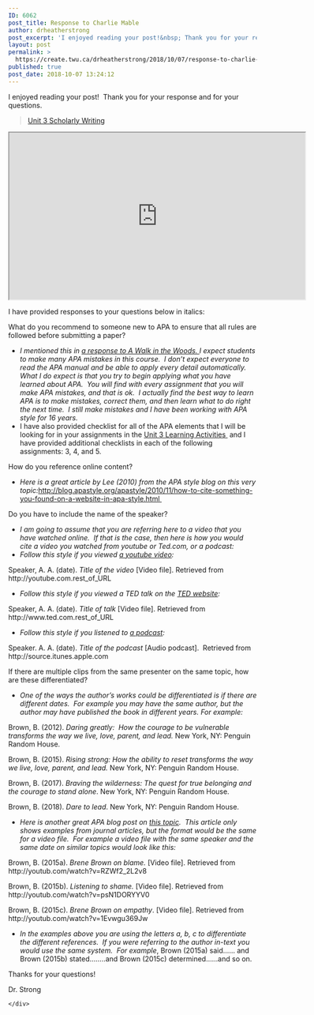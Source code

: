 ```yaml
---
ID: 6062
post_title: Response to Charlie Mable
author: drheatherstrong
post_excerpt: 'I enjoyed reading your post!&nbsp; Thank you for your response and for your questions. Unit 3 Scholarly Writing I have provided responses to your questions below in italics: What do you recommend to someone new to APA to ensure that all rules are followed before submitting a paper? I mentioned this in a response to [&hellip;]'
layout: post
permalink: >
  https://create.twu.ca/drheatherstrong/2018/10/07/response-to-charlie-mable/
published: true
post_date: 2018-10-07 13:24:12
---
```

<p>I enjoyed reading your post!  Thank you for your response and for your questions.</p>
<div class="post-embed">
<blockquote class="wp-embedded-content" data-secret="i35mqWxlzy"><p><a href="https://create.twu.ca/charliemable/2018/10/07/unit-3-scholarly-writing/">Unit 3 Scholarly Writing</a></p></blockquote>
<p><iframe class="wp-embedded-content" sandbox="allow-scripts" security="restricted" src="https://create.twu.ca/charliemable/2018/10/07/unit-3-scholarly-writing/embed/#?secret=i35mqWxlzy" data-secret="i35mqWxlzy" width="600" height="338" title="&#8220;Unit 3 Scholarly Writing&#8221; &#8212; Charlie Mable"  marginwidth="0" marginheight="0" scrolling="no"></iframe></div>
<p>I have provided responses to your questions below in italics:</p>
<p>What do you recommend to someone new to APA to ensure that all rules are followed before submitting a paper?</p>
<ul>
<li><em>I mentioned this in <a href="https://create.twu.ca/drheatherstrong/2018/10/07/response-to-a-walk-in-the-woods/">a response to A Walk in the Woods. </a>I expect students to make many APA mistakes in this course.  I don’t expect everyone to read the APA manual and be able to apply every detail automatically.  What I do expect is that you try to begin applying what you have learned about APA.  You will find with every assignment that you will make APA mistakes, and that is ok.  I actually find the best way to learn APA is to make mistakes, correct them, and then learn what to do right the next time.  I still make mistakes and I have been working with APA style for 16 years. </em></li>
<li>I have also provided checklist for all of the APA elements that I will be looking for in your assignments in the <a href="https://create.twu.ca/ldrs591/unit-3-learning-activities/">Unit 3 Learning Activities </a> and I have provided additional checklists in each of the following assignments: 3, 4, and 5.</li>
</ul>
<p>How do you reference online content?</p>
<ul>
<li><em>Here is a great article by Lee (2010) from the APA style blog on this very topic:</em><a href="http://blog.apastyle.org/apastyle/2010/11/how-to-cite-something-you-found-on-a-website-in-apa-style.html">http://blog.apastyle.org/apastyle/2010/11/how-to-cite-something-you-found-on-a-website-in-apa-style.html </a></li>
</ul>
<p>Do you have to include the name of the speaker?</p>
<ul>
<li><em>I am going to assume that you are referring here to a video that you have watched online.  If that is the case, then here is how you would cite a video you watched from youtube or Ted.com, or a podcast:</em></li>
<li><em>Follow this style if you viewed <a href="http://blog.apastyle.org/apastyle/2011/10/how-to-create-a-reference-for-a-youtube-video.html">a youtube video</a>:</em></li>
</ul>
<p>Speaker, A. A. (date). <em>Title of the video</em> [Video file]. Retrieved from http://youtube.com.rest_of_URL</p>
<ul>
<li><em>Follow this style if you viewed a TED talk on the <a href="http://blog.apastyle.org/apastyle/2016/02/how-to-cite-a-ted-talk-in-apa-style.html">TED website</a>:</em></li>
</ul>
<p>Speaker, A. A. (date). <em>Title of talk</em> [Video file]. Retrieved from http://www.ted.com.rest_of_URL</p>
<ul>
<li><em>Follow this style if you listened to <a href="http://blog.apastyle.org/apastyle/2012/10/how-to-cite-a-podcast.html">a podcast</a>:</em></li>
</ul>
<p>Speaker. A. A. (date). <em>Title of the podcast</em> [Audio podcast].  Retrieved from  http://source.itunes.apple.com</p>
<p>If there are multiple clips from the same presenter on the same topic, how are these differentiated?</p>
<ul>
<li><em>One of the ways the author&#8217;s works could be differentiated is if there are different dates.  For example you may have the same author, but the author may have published the book in different years. For example:</em></li>
</ul>
<p>Brown, B. (2012). <em>Daring greatly:  </em><span id="productTitle" class="a-size-large"><em>How the courage to be vulnerable transforms the way we live, love, parent, and lead.</em> New York, NY: Penguin Random House.</span></p>
<p>Brown, B. (2015). <em>Rising strong: </em><span id="productTitle" class="a-size-large"><em>How the ability to reset transforms the way we live, love, parent, and lead. </em>New York, NY: Penguin Random House.</span></p>
<p>Brown, B. (2017). <em>Braving the wilderness: </em><span id="productTitle" class="a-size-large"><em>The quest for true belonging and the courage to stand alone</em>. New York, NY: Penguin Random House.</span></p>
<p>Brown, B. (2018). <em>Dare to lead</em>. New York, NY: Penguin Random House.</p>
<ul>
<li><em>Here is another great APA blog post on <a href="http://blog.apastyle.org/apastyle/2011/10/reference-twins.html">this topic</a>.  This article only shows examples from journal articles, but the format would be the same for a video file.  For example a video file with the same speaker and the same date on similar topics would look like this:</em></li>
</ul>
<p>Brown, B. (2015a). <em>Brene Brown on blame. </em>[Video file]. Retrieved from http://youtub.com/watch?v=RZWf2_2L2v8</p>
<p>Brown, B. (2015b). <em>Listening to shame.</em> [Video file]. Retrieved from http://youtub.com/watch?v=psN1DORYYV0</p>
<p>Brown, B. (2015c). <em>Brene Brown on empathy</em>. [Video file]. Retrieved from http://youtub.com/watch?v=1Evwgu369Jw</p>
<ul>
<li><em>In the examples above you are using the letters a, b, c to differentiate the different references.  If you were referring to the author in-text you would use the same system.  For example</em>, Brown (2015a) said&#8230;&#8230; and Brown (2015b) stated&#8230;&#8230;..and Brown (2015c) determined&#8230;&#8230;and so on.</li>
</ul>
<p>Thanks for your questions!</p>
<p>Dr. Strong</p>
<div id="themify_builder_content-292" data-postid="292" class="themify_builder_content themify_builder_content-292 themify_builder">

    </div>
<!-- /themify_builder_content -->